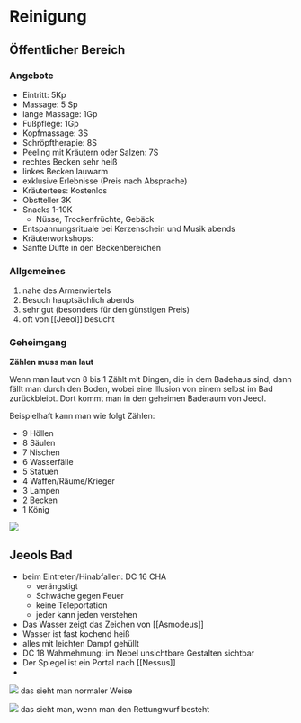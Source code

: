 # Reinigung
## Öffentlicher Bereich
### Angebote
- Eintritt: 5Kp
- Massage: 5 Sp
- lange Massage: 1Gp
- Fußpflege: 1Gp
- Kopfmassage: 3S
- Schröpftherapie: 8S
- Peeling mit Kräutern oder Salzen: 7S
- rechtes Becken sehr heiß
- linkes Becken lauwarm
- exklusive Erlebnisse (Preis nach Absprache)
- Kräutertees: Kostenlos
- Obstteller 3K
- Snacks 1-10K
	- Nüsse, Trockenfrüchte, Gebäck
- Entspannungsrituale bei Kerzenschein und Musik abends
- Kräuterworkshops: 
- Sanfte Düfte in den Beckenbereichen

### Allgemeines
1. nahe des Armenviertels 
2. Besuch hauptsächlich abends
3. sehr gut (besonders für den günstigen Preis)
4. oft von [[Jeeol]] besucht

### Geheimgang
**Zählen muss man laut**

Wenn man laut von 8 bis 1 Zählt mit Dingen, die in dem Badehaus sind, dann fällt man durch den Boden, wobei eine Illusion von einem selbst im Bad zurückbleibt. Dort kommt man in den geheimen Baderaum von Jeeol.

Beispielhaft kann man wie folgt Zählen:
- 9 Höllen
-  8 Säulen
-  7 Nischen
-  6 Wasserfälle
-  5 Statuen
-  4 Waffen/Räume/Krieger
-  3 Lampen
-  2 Becken
-  1 König

![](https://cdn2.inkarnate.com/WhLHFKBmGKaDYLn49B9zFC)

## Jeeols Bad
- beim Eintreten/Hinabfallen: DC 16 CHA
	- verängstigt
	- Schwäche gegen Feuer
	- keine Teleportation
	- jeder kann jeden verstehen
- Das Wasser zeigt das Zeichen von [[Asmodeus]]
- Wasser ist fast kochend heiß
- alles mit leichten Dampf gehüllt
- DC 18 Wahrnehmung: im Nebel unsichtbare Gestalten sichtbar
- Der Spiegel ist ein Portal nach [[Nessus]]
- 

![](https://cdn2.inkarnate.com/GudZ1KLywWkN1ec7nHzpvb)
das sieht man normaler Weise

![](https://cdn2.inkarnate.com/Wv4qfKfHe2NFyT6P7fw8Uv)
das sieht man, wenn man den Rettungwurf besteht